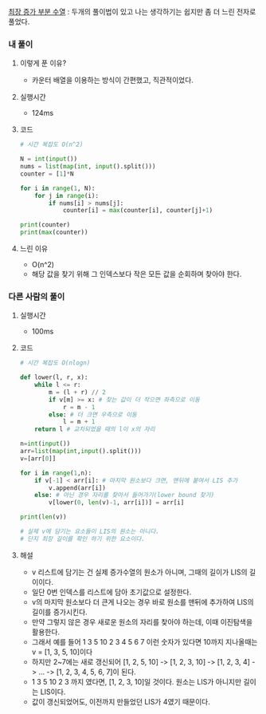 [최장 증가 부분 수열](https://namu.wiki/w/%EC%B5%9C%EC%9E%A5%20%EC%A6%9D%EA%B0%80%20%EB%B6%80%EB%B6%84%20%EC%88%98%EC%97%B4#s-3.1) : 두개의 풀이법이 있고 나는 생각하기는 쉽지만 좀 더 느린 전자로 풀었다.

### 내 풀이

1. 이렇게 푼 이유?
   - 카운터 배열을 이용하는 방식이 간편했고, 직관적이었다.

2. 실행시간
   - 124ms

3. 코드

   ```python
   # 시간 복잡도 O(n^2)
   
   N = int(input())
   nums = list(map(int, input().split()))
   counter = [1]*N
   
   for i in range(1, N):
       for j in range(i):
           if nums[i] > nums[j]:
               counter[i] = max(counter[i], counter[j]+1)
   
   print(counter)
   print(max(counter))
   ```
   
4. 느린 이유

   - O(n^2)
   - 해당 값을 찾기 위해 그 인덱스보다 작은 모든 값을 순회하며 찾아야 한다.



### 다른 사람의 풀이

1. 실행시간

   - 100ms

2. 코드

   ```python
   # 시간 복잡도 O(nlogn)
   
   def lower(l, r, x):
       while l <= r:
           m = (l + r) // 2
           if v[m] >= x: # 찾는 값이 더 작으면 좌측으로 이동
               r = m - 1
           else: # 더 크면 우측으로 이동
               l = m + 1
       return l # 교차되었을 때의 l이 x의 자리
   
   n=int(input())
   arr=list(map(int,input().split()))
   v=[arr[0]]
   
   for i in range(1,n):
       if v[-1] < arr[i]: # 마지막 원소보다 크면, 맨뒤에 붙여서 LIS 추가
           v.append(arr[i])
       else: # 아닌 경우 자리를 찾아서 들어가기(lower bound 찾기)
           v[lower(0, len(v)-1, arr[i])] = arr[i]
   
   print(len(v))
   
   # 실제 v에 담기는 요소들이 LIS의 원소는 아니다.
   # 단지 최장 길이를 확인 하기 위한 요소이다.
   ```
   
3. 해설

   - v 리스트에 담기는 건 실제 증가수열의 원소가 아니며, 그때의 길이가 LIS의 길이이다.
   - 일단 0번 인덱스를 리스트에 담아 초기값으로 설정한다.
   - v의 마지막 원소보다 더 큰게 나오는 경우 바로 원소를 맨뒤에 추가하여 LIS의 길이를 증가시킨다.
   - 만약 그렇지 않은 경우 새로운 원소의 자리를 찾아야 하는데, 이때 이진탐색을 활용한다.
   - 그래서 예를 들어 1 3 5 10 2 3 4 5 6 7 이런 숫자가 있다면 10까지 지나올때는 v = [1, 3, 5, 10]이다
   - 하지만 2~7에는 새로 갱신되어 [1, 2, 5, 10] -> [1, 2, 3, 10] -> [1, 2, 3, 4] -> ... -> [1, 2, 3, 4, 5, 6, 7]이 된다.
   -  1 3 5 10 2 3 까지 였다면, [1, 2, 3, 10]일 것이다. 원소는 LIS가 아니지만 길이는 LIS이다.
   - 값이 갱신되었어도, 이전까지 만들었던 LIS가 4였기 때문이다.

